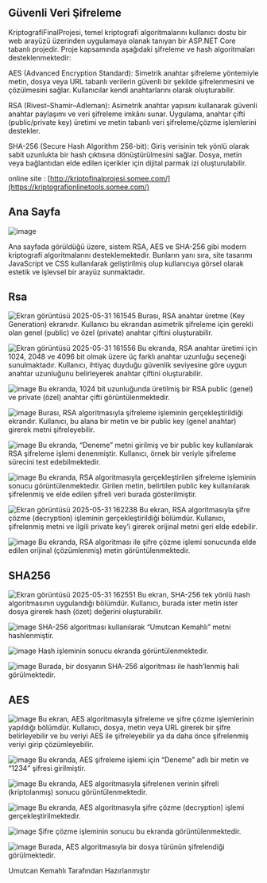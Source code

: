 ## Güvenli Veri Şifreleme

KriptografiFinalProjesi, temel kriptografi algoritmalarını kullanıcı dostu bir web arayüzü üzerinden uygulamaya olanak tanıyan bir ASP.NET Core tabanlı projedir. Proje kapsamında aşağıdaki şifreleme ve hash algoritmaları desteklenmektedir:

AES (Advanced Encryption Standard):
Simetrik anahtar şifreleme yöntemiyle metin, dosya veya URL tabanlı verilerin güvenli bir şekilde şifrelenmesini ve çözülmesini sağlar. Kullanıcılar kendi anahtarlarını olarak oluşturabilir.

RSA (Rivest–Shamir–Adleman):
Asimetrik anahtar yapısını kullanarak güvenli anahtar paylaşımı ve veri şifreleme imkânı sunar. Uygulama, anahtar çifti (public/private key) üretimi ve metin tabanlı veri şifreleme/çözme işlemlerini destekler.

SHA-256 (Secure Hash Algorithm 256-bit):
Giriş verisinin tek yönlü olarak sabit uzunlukta bir hash çıktısına dönüştürülmesini sağlar. Dosya, metin veya bağlantıdan elde edilen içerikler için dijital parmak izi oluşturulabilir.

online site : [http://kriptofinalprojesi.somee.com/](https://kriptografionlinetools.somee.com/)
## Ana Sayfa

![image](https://github.com/user-attachments/assets/1ff0a0ef-9ae6-436a-9155-124bc9f692a5)

Ana sayfada görüldüğü üzere, sistem RSA, AES ve SHA-256 gibi modern kriptografi algoritmalarını desteklemektedir. Bunların yanı sıra, site tasarımı JavaScript ve CSS kullanılarak geliştirilmiş olup kullanıcıya görsel olarak estetik ve işlevsel bir arayüz sunmaktadır.

## Rsa

![Ekran görüntüsü 2025-05-31 161545](https://github.com/user-attachments/assets/6f8452c5-7369-40a4-9f02-df8b6e44f788)
Burası, RSA anahtar üretme (Key Generation) ekranıdır. Kullanıcı bu ekrandan asimetrik şifreleme için gerekli olan genel (public) ve özel (private) anahtar çiftini oluşturabilir.

![Ekran görüntüsü 2025-05-31 161556](https://github.com/user-attachments/assets/eb03ee17-2d61-4109-9be6-202f9421c5f2)
Bu ekranda, RSA anahtar üretimi için 1024, 2048 ve 4096 bit olmak üzere üç farklı anahtar uzunluğu seçeneği sunulmaktadır. Kullanıcı, ihtiyaç duyduğu güvenlik seviyesine göre uygun anahtar uzunluğunu belirleyerek anahtar çiftini oluşturabilir.

![image](https://github.com/user-attachments/assets/e2f4380e-d19c-49fa-8138-06fb66bbb260)
Bu ekranda, 1024 bit uzunluğunda üretilmiş bir RSA public (genel) ve private (özel) anahtar çifti görüntülenmektedir.

![image](https://github.com/user-attachments/assets/191ffa49-2b4a-4f43-a8df-cbbe6ff8d38c)
Burası, RSA algoritmasıyla şifreleme işleminin gerçekleştirildiği ekrandır. Kullanıcı, bu alana bir metin ve bir public key (genel anahtar) girerek metni şifreleyebilir.

![image](https://github.com/user-attachments/assets/1547de21-d612-495a-9d22-78778f428fc1)
Bu ekranda, “Deneme” metni girilmiş ve bir public key kullanılarak RSA şifreleme işlemi denenmiştir. Kullanıcı, örnek bir veriyle şifreleme sürecini test edebilmektedir.

![image](https://github.com/user-attachments/assets/02660cec-7588-4e7a-ab2d-88e248f9ca71)
Bu ekranda, RSA algoritmasıyla gerçekleştirilen şifreleme işleminin sonucu görüntülenmektedir. Girilen metin, belirtilen public key kullanılarak şifrelenmiş ve elde edilen şifreli veri burada gösterilmiştir.

![Ekran görüntüsü 2025-05-31 162238](https://github.com/user-attachments/assets/76c8ad2c-f977-45d7-8873-f1c326f2f3f3)
Bu ekran, RSA algoritmasıyla şifre çözme (decryption) işleminin gerçekleştirildiği bölümdür. Kullanıcı, şifrelenmiş metni ve ilgili private key’i girerek orijinal metni geri elde edebilir.

![image](https://github.com/user-attachments/assets/4fbba5f8-5b61-441c-9f96-695ee1c75d7d)
Bu ekranda, RSA algoritması ile şifre çözme işlemi sonucunda elde edilen orijinal (çözümlenmiş) metin görüntülenmektedir.

## SHA256

![Ekran görüntüsü 2025-05-31 162551](https://github.com/user-attachments/assets/b10e74a3-f121-43c2-8006-9a67fb525fec)
Bu ekran, SHA-256 tek yönlü hash algoritmasının uygulandığı bölümdür. Kullanıcı, burada ister metin ister dosya girerek hash (özet) değerini oluşturabilir.

![image](https://github.com/user-attachments/assets/91fbd80f-df94-44f2-8e64-43517c5e033a)
SHA-256 algoritması kullanılarak “Umutcan Kemahlı” metni hashlenmiştir.

![image](https://github.com/user-attachments/assets/b5e6504d-5ab6-43c4-8dc6-2fd6a507bcb1)
Hash işleminin sonucu ekranda görüntülenmektedir.

![image](https://github.com/user-attachments/assets/578e6c96-5849-4ca6-bddb-11738025ac3f)
Burada, bir dosyanın SHA-256 algoritması ile hash’lenmiş hali görülmektedir.

## AES

![image](https://github.com/user-attachments/assets/272a7367-6aa0-4ccb-a9ce-4910d376054c)
Bu ekran, AES algoritmasıyla şifreleme ve şifre çözme işlemlerinin yapıldığı bölümdür. Kullanıcı, dosya, metin veya URL girerek bir şifre belirleyebilir ve bu veriyi AES ile şifreleyebilir ya da daha önce şifrelenmiş veriyi girip çözümleyebilir.

![image](https://github.com/user-attachments/assets/8bcfd34d-a7fb-4aee-bd6d-0726d4c6191f)
Bu ekranda, AES şifreleme işlemi için “Deneme” adlı bir metin ve “1234” şifresi girilmiştir.

![image](https://github.com/user-attachments/assets/7ceb15df-23cf-45ef-86b4-8deecca7845f)
Bu ekranda, AES algoritmasıyla şifrelenen verinin şifreli (kriptolanmış) sonucu görüntülenmektedir.

![image](https://github.com/user-attachments/assets/ae7dc4f5-d484-4900-93bc-e5612b742639)
Bu ekranda, AES algoritmasıyla şifre çözme (decryption) işlemi gerçekleştirilmektedir.

![image](https://github.com/user-attachments/assets/64df8cec-fb5d-4ca6-b416-21a4a4ca0cc9)
Şifre çözme işleminin sonucu bu ekranda görüntülenmektedir.

![image](https://github.com/user-attachments/assets/58c69f3e-e019-4b0e-b4ce-abb6d7f5b357)
Burada, AES algoritmasıyla bir dosya türünün şifrelendiği görülmektedir.

Umutcan Kemahlı Tarafından Hazırlanmıştır
